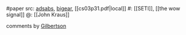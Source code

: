 #paper 
src: [adsabs](https://ui.adsabs.harvard.edu/abs/1979CosSe...1...31K/abstract), [bigear](http://www.bigear.org/CSMO/PDF/CS03/cs03p31.pdf), [[cs03p31.pdf|local]] 
#: [[SETI]], [[the wow signal]] 
@: [[John Kraus]] 

comments by [Gilbertson](https://sites.psu.edu/seticourse/2018/01/25/kraus-1979-reaction/) 


